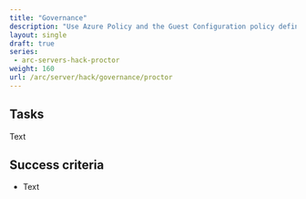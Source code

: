```yaml
---
title: "Governance"
description: "Use Azure Policy and the Guest Configuration policy definitions to govern your resources and prove compliancy."
layout: single
draft: true
series:
 - arc-servers-hack-proctor
weight: 160
url: /arc/server/hack/governance/proctor
---
```


## Tasks

Text

## Success criteria

* Text
